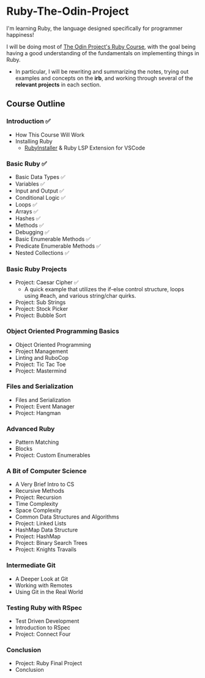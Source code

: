 # Ruby-The-Odin-Project

I'm learning Ruby, the language designed specifically for programmer happiness! 

I will be doing most of [The Odin Project's Ruby Course](https://www.theodinproject.com/paths/full-stack-ruby-on-rails/courses/ruby), with the goal being having a good understanding of the fundamentals on implementing things in Ruby. 
- In particular, I will be rewriting and summarizing the notes, trying out examples and concepts on the **irb**, and working through several of the **relevant projects** in each section.

## Course Outline
### Introduction ✅
- How This Course Will Work 
- Installing Ruby
  - [RubyInstaller](https://rubyinstaller.org/) & Ruby LSP Extension for VSCode   

### Basic Ruby ✅
- Basic Data Types ✅
- Variables ✅
- Input and Output ✅
- Conditional Logic ✅
- Loops ✅
- Arrays ✅
- Hashes ✅
- Methods ✅
- Debugging ✅
- Basic Enumerable Methods ✅
- Predicate Enumerable Methods ✅
- Nested Collections ✅

### Basic Ruby Projects
- Project: Caesar Cipher ✅
  - A quick example that utilizes the if-else control structure, loops using #each, and various string/char quirks.
- Project: Sub Strings
- Project: Stock Picker
- Project: Bubble Sort

### Object Oriented Programming Basics
- Object Oriented Programming
- Project Management
- Linting and RuboCop
- Project: Tic Tac Toe
- Project: Mastermind

### Files and Serialization
- Files and Serialization
- Project: Event Manager
- Project: Hangman

### Advanced Ruby
- Pattern Matching
- Blocks
- Project: Custom Enumerables

### A Bit of Computer Science
- A Very Brief Intro to CS
- Recursive Methods
- Project: Recursion
- Time Complexity
- Space Complexity
- Common Data Structures and Algorithms
- Project: Linked Lists
- HashMap Data Structure
- Project: HashMap
- Project: Binary Search Trees
- Project: Knights Travails

### Intermediate Git
- A Deeper Look at Git
- Working with Remotes
- Using Git in the Real World

### Testing Ruby with RSpec
- Test Driven Development
- Introduction to RSpec
- Project: Connect Four

### Conclusion
- Project: Ruby Final Project
- Conclusion

